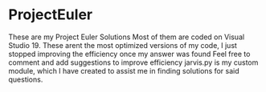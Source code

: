 # ProjectEuler
These are my Project Euler Solutions
Most of them are coded on Visual Studio 19.
These arent the most optimized versions of my code, I just stopped improving the efficiency once my answer was found
Feel free to comment and add suggestions to improve efficiency
jarvis.py is my custom module, which I have created to assist me in finding solutions for said questions. 
